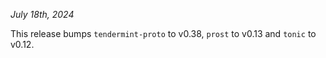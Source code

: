 *July 18th, 2024*

This release bumps `tendermint-proto` to v0.38, `prost` to v0.13 and `tonic` to v0.12.
